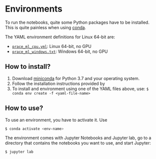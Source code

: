 # Environments

To run the notebooks, quite some Python packages have to be
installed.  This is quite painless when using
[conda](https://docs.conda.io/en/latest/miniconda.html).

The YAML environment definitions for Linux 64-bit are:
  * [`prace_ml_cpu.yml`](prace_ml_cpu.yml): Linux 64-bit, no GPU
  * [`prace_ml_windows.txt`](prace_ml_windows.txt): Windows 64-bit, no GPU

## How to install?

1. Download [miniconda](https://docs.conda.io/en/latest/miniconda.html) for
   Python 3.7 and your operating system.
1. Follow the installation instructions provided by 
1. To install and environment using one of the YAML files above, use: 
   `$ conda env create -f <yaml-file-name>`

## How to use?

To use an environment, you have to activate it.  Use
```bash
$ conda activate <env-name>
```

The environment comes with Jupyter Notebooks and Jupyter lab, go
to a directory that contains the notebooks you want to use, and start
Jupyter:
```bash
$ jupyter lab
```
